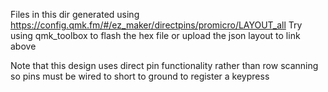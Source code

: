 Files in this dir generated using https://config.qmk.fm/#/ez_maker/directpins/promicro/LAYOUT_all
Try using qmk_toolbox to flash the hex file or upload the json layout to link above

Note that this design uses direct pin functionality rather than row scanning so pins must be wired to short to ground to register a keypress
